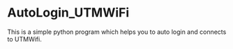 # AutoLogin_UTMWiFi
This is a simple python program which helps you to auto login and connects to UTMWifi.
